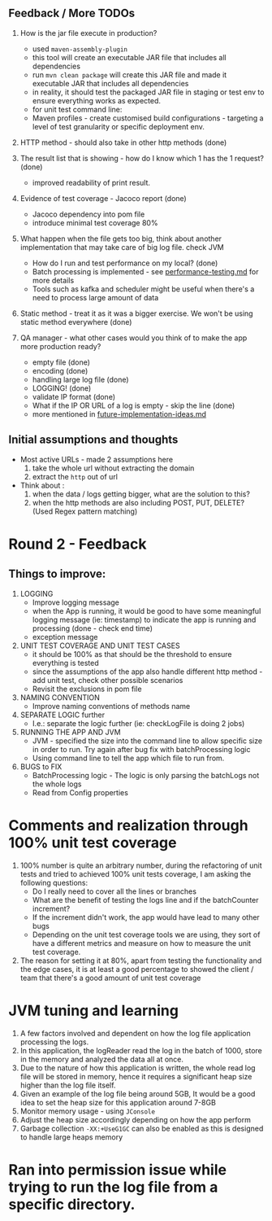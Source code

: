 ## Feedback / More TODOs
1. How is the jar file execute in production?
   - used `maven-assembly-plugin`
   - this tool will create an executable JAR file that includes all dependencies
   - run `mvn clean package` will create this JAR file and made it executable JAR that includes all dependencies
   - in reality, it should test the packaged JAR file in staging or test env to ensure everything works as expected.
   
   * for unit test command line:
   - Maven profiles - create customised build configurations - targeting a level of test granularity or specific deployment env.

2. HTTP method - should also take in other http methods (done)

3. The result list that is showing - how do I know which 1 has the 1 request? (done)
   - improved readability of print result.
4. Evidence of test coverage - Jacoco report (done)
    - Jacoco dependency into pom file
    - introduce minimal test coverage 80%

5. What happen when the file gets too big, think about another implementation that may take care of big log file. check JVM
    - How do I run and test performance on my local? (done)
    - Batch processing is implemented - see [performance-testing.md](performance-testing.md) for more details
    - Tools such as kafka and scheduler might be useful when there's a need to process large amount of data
6. Static method - treat it as it was a bigger exercise. We won't be using static method everywhere (done)
7. QA manager - what other cases would you think of to make the app more production ready?
   - empty file (done)
   - encoding (done)
   - handling large log file (done)
   - LOGGING! (done)
   - validate IP format (done)
   - What if the IP OR URL of a log is empty - skip the line (done)
   - more mentioned in [future-implementation-ideas.md](future-implementation-ideas.md)


## Initial assumptions and thoughts
* Most active URLs - made 2 assumptions here
   1. take the whole url without extracting the domain
   2. extract the `http` out of url
* Think about :
   1. when the data / logs getting bigger, what are the solution to this?
   2. when the http methods are also including POST, PUT, DELETE? (Used Regex pattern matching)


# Round 2 - Feedback
## Things to improve:
1. LOGGING
   - Improve logging message
   - when the App is running, it would be good to have some meaningful logging message (ie: timestamp) to indicate the app is running and processing (done - check end time)
   - exception message
2. UNIT TEST COVERAGE AND UNIT TEST CASES
   - it should be 100% as that should be the threshold to ensure everything is tested
   - since the assumptions of the app also handle different http method - add unit test, check other possible scenarios 
   - Revisit the exclusions in pom file
3. NAMING CONVENTION
   - Improve naming conventions of methods name
4. SEPARATE LOGIC further
   - I.e.: separate the logic further (ie: checkLogFile is doing 2 jobs)
5. RUNNING THE APP AND JVM
   - JVM - specified the size into the command line to allow specific size in order to run. Try again after bug fix with batchProcessing logic
   - Using command line to tell the app which file to run from.
6. BUGS to FIX
   - BatchProcessing logic - The logic is only parsing the batchLogs not the whole logs
   - Read from Config properties


# Comments and realization through 100% unit test coverage
1. 100% number is quite an arbitrary number, during the refactoring of unit tests and tried to achieved 100% unit tests coverage, I am asking the following questions:
   - Do I really need to cover all the lines or branches
   - What are the benefit of testing the logs line and if the batchCounter increment?
   - If the increment didn't work, the app would have lead to many other bugs
   - Depending on the unit test coverage tools we are using, they sort of have a different metrics and measure on how to measure the unit test coverage. 
2. The reason for setting it at 80%, apart from testing the functionality and the edge cases, it is at least a good percentage to showed the client / team that there's a good amount of unit test coverage

# JVM tuning and learning
1. A few factors involved and dependent on how the log file application processing the logs.
2. In this application, the logReader read the log in the batch of 1000, store in the memory and analyzed the data all at once.
3. Due to the nature of how this application is written, the whole read log file will be stored in memory, hence it requires a significant heap size higher than the log file itself.
4. Given an example of the log file being around 5GB, It would be a good idea to set the heap size for this application around 7-8GB
5. Monitor memory usage - using `JConsole`
6. Adjust the heap size accordingly depending on how the app perform
7. Garbage collection `-XX:+UseG1GC` can also be enabled as this is designed to handle large heaps memory

# Ran into permission issue while trying to run the log file from a specific directory. 